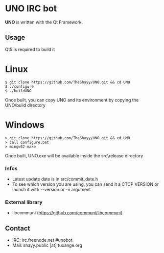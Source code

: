 UNO IRC bot
======
**UNO** is written with the Qt Framework.

## Usage
Qt5 is required to build it
# Linux
```
$ git clone https://github.com/TheShayy/UNO.git && cd UNO
$ ./configure
$ ./buildUNO
```
Once built, you can copy UNO and its environment by copying the UNO/build directory

# Windows
```
> git clone https://github.com/TheShayy/UNO.git && cd UNO
> call configure.bat
> mingw32-make
```
Once built, UNO.exe will be available inside the src\release directory

### Infos
- Latest update date is in src/commit_date.h
- To see which version you are using, you can send it a CTCP VERSION or launch it with --version or -v argument

### External library
- libcommuni (https://github.com/communi/libcommuni)

## Contact
* IRC: irc.freenode.net #unobot
* Mail: shayy.public [at] tuxange.org
